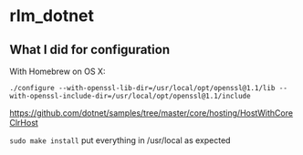 # rlm_dotnet

## What I did for configuration

With Homebrew on OS X:

`./configure --with-openssl-lib-dir=/usr/local/opt/openssl@1.1/lib --with-openssl-include-dir=/usr/local/opt/openssl@1.1/include`

<https://github.com/dotnet/samples/tree/master/core/hosting/HostWithCoreClrHost>

`sudo make install` put everything in /usr/local as expected
